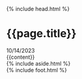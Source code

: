 {% include head.html %}
    <div class="container-flued blog-container">
        <div class="banner-featured">
            <div class="banner-title article-heading">
                <h1>{{page.title}}</h1>
                <span>10/14/2023</span>
            </div>
        </div>
    </div>
    <div class="container">
    <section>
        <article>
           {{content}}
        </article>
            {% include aside.html %}
    </section>
    </div>
{% include foot.html %}

